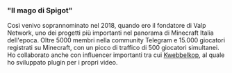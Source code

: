 ### "Il mago di Spigot"
Così venivo soprannominato nel 2018, quando ero il fondatore di Valp Network, uno dei progetti più importanti nel panorama di Minecraft Italia dell'epoca. Oltre 5000 membri nella community Telegram e 15.000 giocatori registrati su Minecraft, con un picco di traffico di 500 giocatori simultanei. Ho collaborato anche con influencer importanti tra cui [Kwebbelkop](https://www.youtube.com/channel/UCfLuMSIDmeWRYpuCQL0OJ6A), al quale ho sviluppato plugin per i propri video.
